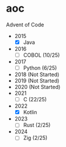 # aoc
Advent of Code

- 2015
    - [x] Java
- 2016
    - [ ] COBOL (10/25)
- 2017
    - [ ] Python (6/25)
- 2018 (Not Started)
- 2019 (Not Started)
- 2020 (Not Started)
- 2021
    - [ ] C (22/25)
- 2022
    - [x] Kotlin
- 2023
    - [ ] Rust (2/25)
- 2024
    - [ ] Zig (2/25)
